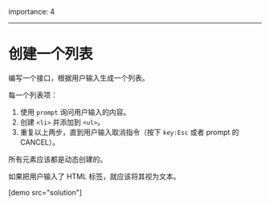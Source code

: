 importance: 4

---

# 创建一个列表

编写一个接口，根据用户输入生成一个列表。

每一个列表项：

1. 使用 `prompt` 询问用户输入的内容。
2. 创建 `<li>` 并添加到 `<ul>`。
3. 重复以上两步，直到用户输入取消指令（按下 `key:Esc` 或者 prompt 的 CANCEL）。

所有元素应该都是动态创建的。

如果把用户输入了 HTML 标签，就应该将其视为文本。

[demo src="solution"]
